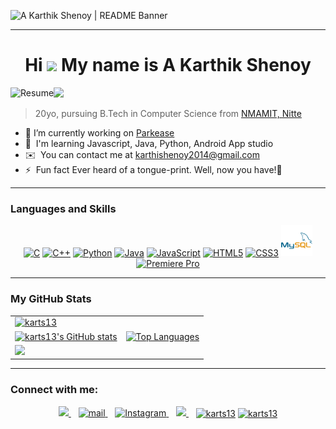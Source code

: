<img src="https://pbs.twimg.com/profile_banners/1754877359704903680/1707931492/1080x360" alt="A Karthik Shenoy | README Banner"></img>
<hr>

<div align = "center">
<h1>Hi <img src="https://user-images.githubusercontent.com/42378118/110234147-e3259600-7f4e-11eb-95be-0c4047144dea.gif" width="30"> My name is A Karthik Shenoy</h1>
</div>

![](https://komarev.com/ghpvc/?username=karts13&color=brightgreen)
<a href="https://drive.google.com/file/d/1VV3X1_v4TENao4ZQUG2pbJ1ChLOwr0TI/view?usp=sharing" target="_blank"><img align="left" alt="Resume" src="https://dabuttonfactory.com/button.png?t=Resume&f=Open+Sans-Bold&ts=30&tc=000&hp=45&vp=20&c=11&bgt=unicolored&bgc=fff" height=26px></a>

>20yo, pursuing B.Tech in Computer Science from [NMAMIT, Nitte](https://nmamit.nitte.edu.in/)

* 🔭 I’m currently working on [Parkease](https://github.com/karts13/ParkEase)
* 🧠  I'm learning Javascript, Java, Python, Android App studio
* ✉️  You can contact me at [karthishenoy2014@gmail.com](mailto:karthishenoy2014@gmail.com )
* ⚡  Fun fact Ever heard of a tongue-print. Well, now you have!🥰

<hr>

### Languages and Skills

<p align="center">
<a href="https://docs.microsoft.com/en-us/cpp/?view=msvc-170" target="_blank" rel="noreferrer"><img src="https://raw.githubusercontent.com/danielcranney/readme-generator/main/public/icons/skills/c-colored.svg" height="50px" alt="C" /></a>
<a href="https://docs.microsoft.com/en-us/cpp/?view=msvc-170" target="_blank" rel="noreferrer"><img src="https://raw.githubusercontent.com/danielcranney/readme-generator/main/public/icons/skills/cplusplus-colored.svg" height="50px" alt="C++" /></a>
<a href="https://www.python.org/" target="_blank" rel="noreferrer"><img src="https://raw.githubusercontent.com/danielcranney/readme-generator/main/public/icons/skills/python-colored.svg" height="50px" alt="Python" /></a>
<a href="https://www.oracle.com/java/" target="_blank" rel="noreferrer"><img src="https://raw.githubusercontent.com/danielcranney/readme-generator/main/public/icons/skills/java-colored.svg" height="50px" alt="Java" /></a>
<a href="https://developer.mozilla.org/en-US/docs/Web/JavaScript" target="_blank" rel="noreferrer"><img src="https://raw.githubusercontent.com/danielcranney/readme-generator/main/public/icons/skills/javascript-colored.svg" height="50px" alt="JavaScript" /></a>
<a href="https://developer.mozilla.org/en-US/docs/Glossary/HTML5" target="_blank" rel="noreferrer"><img src="https://raw.githubusercontent.com/danielcranney/readme-generator/main/public/icons/skills/html5-colored.svg" height="50px" alt="HTML5" /></a>
<a href="https://www.w3.org/TR/CSS/#css" target="_blank" rel="noreferrer"><img src="https://raw.githubusercontent.com/danielcranney/readme-generator/main/public/icons/skills/css3-colored.svg" height="50px" alt="CSS3" /></a>
<a href="https://www.mysql.com/" target="_blank" rel="noreferrer"> <img src="https://raw.githubusercontent.com/devicons/devicon/master/icons/mysql/mysql-original-wordmark.svg" alt="mysql" height="50px"/> </a>
<a href="https://www.adobe.com/uk/products/premiere.html" target="_blank" rel="noreferrer"><img src="https://raw.githubusercontent.com/danielcranney/readme-generator/main/public/icons/skills/premierepro-colored.svg" height="50px" alt="Premiere Pro" /></a>
</p>

<hr>

### My GitHub Stats

<table>
	<tr>
		<td colspan = "2"><a href="https://github.com/ryo-ma/github-profile-trophy"><img src="https://github-profile-trophy.vercel.app/?username=karts13" alt="karts13" /></a></td>
	</tr>
	<tr>
		<td><a href="http://www.github.com/karts13"><img src="https://github-readme-stats.vercel.app/api?username=karts13&show_icons=true&hide=&count_private=true&title_color=0891b2&text_color=ffffff&icon_color=0891b2&bg_color=1c1917&hide_border=true&show_icons=true" alt="karts13's GitHub stats" /></a></td>
		<td><a href="https://github.com/karts13" align="left"><img src="https://github-readme-stats.vercel.app/api/top-langs/?username=karts13&langs_count=10&title_color=0891b2&text_color=ffffff&icon_color=0891b2&bg_color=1c1917&hide_border=true&locale=en&custom_title=Top%20%Languages" alt="Top Languages" /></a>			</td>
	</tr>
	<tr>
		<td colspan = "25" ><a href="http://www.github.com/karts13"><img src="https://github-readme-streak-stats.herokuapp.com/?user=karts13&stroke=ffffff&background=1c1917&ring=0891b2&fire=0891b2&currStreakNum=ffffff&currStreakLabel=0891b2&sideNums=ffffff&sideLabels=ffffff&dates=ffffff&hide_border=true" /></a>
</td>
	</tr>
</table>

<hr>

### Connect with me:

<p align="center">
   <a href="https://twitter.com/karts13_" target="_blank">
   <img src="https://www.svgrepo.com/show/452123/twitter.svg" height="40px"/>
   </a>&nbsp;&nbsp;
   <a href="mailto:karthishenoy2014@gmail.com" target="_blank">
   <img src="https://www.svgrepo.com/show/223047/gmail.svg" height="40px" alt="mail"/>
   </a>&nbsp;&nbsp;
   <a href="https://instagram.com/karts.exe" target="_blank">
   <img src="https://www.svgrepo.com/show/134478/instagram.svg" height="40px" alt="Instagram"/>
   </a>&nbsp;&nbsp;
   <a href="https://linkedin.com/in/a-karthik-shenoy" target="_blank">
   <img src="https://www.svgrepo.com/show/134579/linkedin.svg" height="40px"/>
   </a>&nbsp;&nbsp;
   <a href="https://www.hackerrank.com/karts13" target="blank"><img align="center" src="https://raw.githubusercontent.com/rahuldkjain/github-profile-readme-generator/master/src/images/icons/Social/hackerrank.svg" alt="karts13" height="40px" /></a>
<a href="https://www.leetcode.com/karts13" target="blank"><img align="center" src="https://raw.githubusercontent.com/rahuldkjain/github-profile-readme-generator/master/src/images/icons/Social/leet-code.svg" alt="karts13" height="40px" /></a>
</p>
